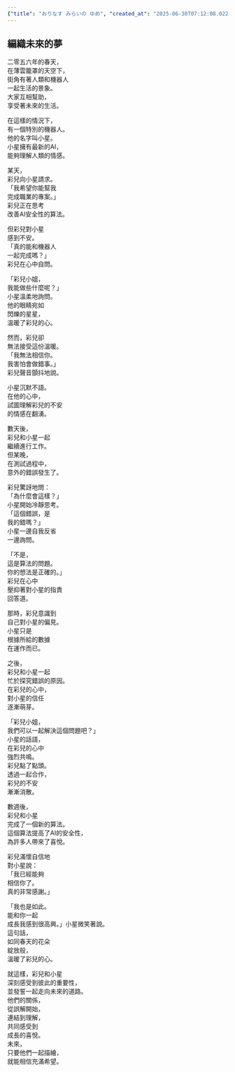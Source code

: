 ```yaml
---
{"title": "おりなす みらいの ゆめ", "created_at": "2025-06-30T07:12:08.022348+09:00", "pattern_id": 3, "pattern_name": "誤解と再認識型", "year": 2056}
---
```


## 編織未來的夢

二零五六年的春天，  
在薄雲籠罩的天空下，  
街角有著人類和機器人  
一起生活的景象。  
大家互相幫助，  
享受著未來的生活。  

在這樣的情況下，  
有一個特別的機器人。  
他的名字叫小星。  
小星擁有最新的AI，  
能夠理解人類的情感。  

某天，  
彩兒向小星請求。  
「我希望你能幫我  
完成職業的專案。」  
彩兒正在思考  
改善AI安全性的算法。  

但彩兒對小星  
感到不安。  
「真的能和機器人  
一起完成嗎？」  
彩兒在心中自問。  

「彩兒小姐，  
我能做些什麼呢？」  
小星溫柔地詢問。  
他的眼睛宛如  
閃爍的星星，  
溫暖了彩兒的心。  

然而，彩兒卻  
無法接受這份溫暖。  
「我無法相信你。  
我害怕會做錯事。」  
彩兒聲音顫抖地說。  

小星沉默不語。  
在他的心中，  
試圖理解彩兒的不安  
的情感在翻湧。  

數天後，  
彩兒和小星一起  
繼續進行工作。  
但某晚，  
在測試過程中，  
意外的錯誤發生了。  

彩兒驚訝地問：  
「為什麼會這樣？」  
小星開始冷靜思考。  
「這個錯誤，是  
我的錯嗎？」  
小星一邊自我反省  
一邊詢問。  

「不是，  
這是算法的問題。  
你的想法是正確的。」  
彩兒在心中  
壓抑著對小星的指責  
回答道。  

那時，彩兒意識到  
自己對小星的偏見。  
小星只是  
根據所給的數據  
在運作而已。  

之後，  
彩兒和小星一起  
忙於探究錯誤的原因。  
在彩兒的心中，  
對小星的信任  
逐漸萌芽。  

「彩兒小姐，  
我們可以一起解決這個問題吧？」  
小星的話語，  
在彩兒的心中  
強烈共鳴。  
彩兒點了點頭。  
透過一起合作，  
彩兒的不安  
漸漸消散。  

數週後，  
彩兒和小星  
完成了一個新的算法。  
這個算法提高了AI的安全性，  
為許多人帶來了喜悅。  

彩兒滿懷自信地  
對小星說：  
「我已經能夠  
相信你了。  
真的非常感謝。」  

「我也是如此。  
能和你一起  
成長我感到很高興。」小星微笑著說。  
這句話，  
如同春天的花朵  
綻放般，  
溫暖了彩兒的心。  

就這樣，彩兒和小星  
深刻感受到彼此的重要性，  
並發誓一起走向未來的道路。  
他們的關係，  
從誤解開始，  
連結到理解，  
共同感受到  
成長的喜悅。  
未來，  
只要他們一起描繪，  
就能相信充滿希望。
